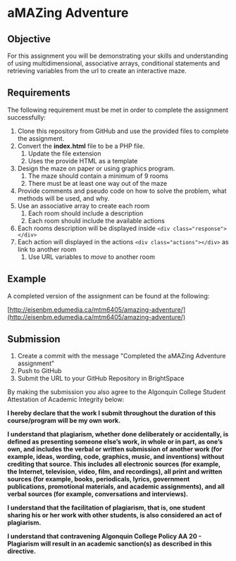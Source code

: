 # aMAZing Adventure

## Objective
For this assignment you will be demonstrating your skills and understanding of using multidimensional, associative arrays, conditional statements and retrieving variables from the url to create an interactive maze.

## Requirements
The following requirement must be met in order to complete the assignment successfully: 

1. Clone this repository from GitHub and use the provided files to complete the assignment.
2. Convert the **index.html** file to be a PHP file.
    1. Update the file extension
    2. Uses the provide HTML as a template
3. Design the maze on paper or using graphics program. 
    1. The maze should contain a minimum of 9 rooms
    2. There must be at least one way out of the maze
4. Provide comments and pseudo code on how to solve the problem, what methods will be used, and why.
5. Use an associative array to create each room
    1. Each room should include a description
    2. Each room should include the available actions
6. Each rooms description will be displayed inside `<div class="response"></div>`
7. Each action will displayed in the actions `<div class="actions"></div>` as link to another room
    1. Use URL variables to *move* to another room

## Example
A completed version of the assignment can be found at the following:

[http://eisenbm.edumedia.ca/mtm6405/amazing-adventure/](http://eisenbm.edumedia.ca/mtm6405/amazing-adventure/)

## Submission
1. Create a commit with the message "Completed the aMAZing Adventure assignment"
2. Push to GitHub
3. Submit the URL to your GitHub Repository in BrightSpace

By making the submission you also agree to the Algonquin College Student Attestation of Academic Integrity below: 

**I hereby declare that the work I submit throughout the duration of this course/program will be my own work.**

**I understand that plagiarism, whether done deliberately or accidentally, is defined as presenting someone else’s work, in whole or in part, as one’s own, and includes the verbal or written submission of another work (for example, ideas, wording, code, graphics, music, and inventions) without crediting that source. This includes all electronic sources (for example, the Internet, television, video, film, and recordings), all print and written sources (for example, books, periodicals, lyrics, government publications, promotional materials, and academic assignments), and all verbal sources (for example, conversations and interviews).**

**I understand that the facilitation of plagiarism, that is, one student sharing his or her work with other students, is also considered an act of plagiarism.**

**I understand that contravening Algonquin College Policy AA 20 - Plagiarism will result in an academic sanction(s) as described in this directive.**